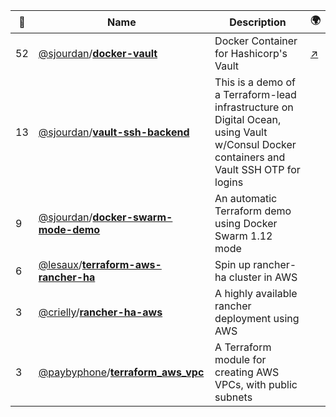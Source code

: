 |:star2: | Name | Description | 🌍|
|---|---|---|---|
|52|[@sjourdan](https://github.com/sjourdan)/[**docker-vault**](https://github.com/sjourdan/docker-vault)|Docker Container for Hashicorp's Vault|[:arrow_upper_right:](https://hub.docker.com/r/sjourdan/vault/)|
|13|[@sjourdan](https://github.com/sjourdan)/[**vault-ssh-backend**](https://github.com/sjourdan/vault-ssh-backend)|This is a demo of a Terraform-lead infrastructure on Digital Ocean, using Vault w/Consul Docker containers and Vault SSH OTP for logins||
|9|[@sjourdan](https://github.com/sjourdan)/[**docker-swarm-mode-demo**](https://github.com/sjourdan/docker-swarm-mode-demo)|An automatic Terraform demo using Docker Swarm 1.12 mode||
|6|[@lesaux](https://github.com/lesaux)/[**terraform-aws-rancher-ha**](https://github.com/lesaux/terraform-aws-rancher-ha)|Spin up rancher-ha cluster in AWS||
|3|[@crielly](https://github.com/crielly)/[**rancher-ha-aws**](https://github.com/crielly/rancher-ha-aws)|A highly available rancher deployment using AWS||
|3|[@paybyphone](https://github.com/paybyphone)/[**terraform_aws_vpc**](https://github.com/paybyphone/terraform_aws_vpc)|A Terraform module for creating AWS VPCs, with public subnets||

